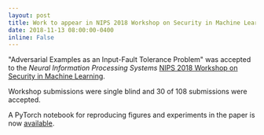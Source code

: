 ```yaml
---
layout: post
title: Work to appear in NIPS 2018 Workshop on Security in Machine Learning
date: 2018-11-13 08:00:00-0400
inline: False
---
```


"Adversarial Examples as an Input-Fault Tolerance Problem" was accepted to the
*Neural Information Processing Systems* [NIPS 2018 Workshop on Security
in Machine Learning](https://secml2018.github.io/).

Workshop submissions were single blind and 30 of 108 submissions were accepted.

A PyTorch notebook for reproducing figures and experiments in the paper
is now [available](https://github.com/uoguelph-mlrg/nips18-secml-advex-input-fault).
